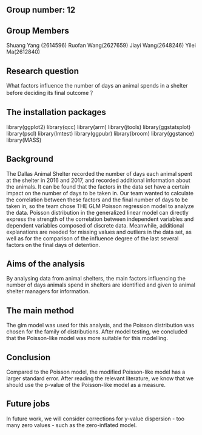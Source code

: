 Group number: 12 
------------------

## Group Members 

Shuang Yang (2614596)  Ruofan Wang(2627659) 
Jiayi  Wang(2648246)     Yilei  Ma(2612840)

## Research question

What factors influence the number of days an animal spends in a shelter before deciding its final outcome？

## The installation packages

library(ggplot2)
library(qcc)
library(arm)
library(jtools)
library(ggstatsplot)
library(pscl)
library(lmtest)
library(ggpubr)
library(broom)
library(ggstance)
library(MASS)



## Background

The Dallas Animal Shelter recorded the number of days each animal spent at the shelter in 2016 and 2017, and recorded additional information about the animals. It can be found that the factors in the data set have a certain impact on the number of days to be taken in. Our team wanted to calculate the correlation between these factors and the final number of days to be taken in, so the team chose THE GLM Poisson regression model to analyze the data. Poisson distribution in the generalized linear model can directly express the strength of the correlation between independent variables and dependent variables composed of discrete data. Meanwhile, additional explanations are needed for missing values and outliers in the data set, as well as for the comparison of the influence degree of the last several factors on the final days of detention.

## Aims of the analysis

By analysing data from animal shelters, the main factors influencing the number of days animals spend in shelters are identified and given to animal shelter managers for information.


## The main method

The glm model was used for this analysis, and the Poisson distribution was chosen for the family of distributions. After model testing, we concluded that the Poisson-like model was more suitable for this modelling. 


## Conclusion

Compared to the Poisson model, the modified Poisson-like model has a larger standard error. After reading the relevant literature, we know that we should use the p-value of the Poisson-like model as a measure.


## Future jobs

In future work, we will consider corrections for y-value dispersion - too many zero values - such as the zero-inflated model.
